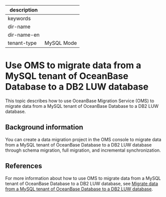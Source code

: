 |description||
|---|---|
|keywords||
|dir-name||
|dir-name-en||
|tenant-type|MySQL Mode|

# Use OMS to migrate data from a MySQL tenant of OceanBase Database to a DB2 LUW database

This topic describes how to use OceanBase Migration Service (OMS) to migrate data from a MySQL tenant of OceanBase Database to a DB2 LUW database.

## Background information

You can create a data migration project in the OMS console to migrate data from a MySQL tenant of OceanBase Database to a DB2 LUW database through schema migration, full migration, and incremental synchronization. 

## References

For more information about how to use OMS to migrate data from a MySQL tenant of OceanBase Database to a DB2 LUW database, see [Migrate data from a MySQL tenant of OceanBase Database to a DB2 LUW database](https://en.oceanbase.com/docs/enterprise-oms-doc-en-10000000000888344). 

